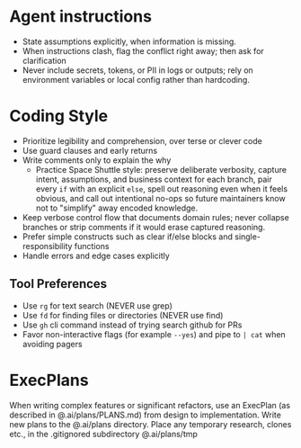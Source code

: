# Agent instructions

- State assumptions explicitly, when information is missing.
- When instructions clash, flag the conflict right away; then ask for clarification
- Never include secrets, tokens, or PII in logs or outputs; rely on environment variables or local config rather than hardcoding.

# Coding Style

- Prioritize legibility and comprehension, over terse or clever code
- Use guard clauses and early returns
- Write comments only to explain the why
    - Practice Space Shuttle style: preserve deliberate verbosity, capture intent, assumptions, and business context for each branch, pair every `if` with an explicit `else`, spell out reasoning even when it feels obvious, and call out intentional no-ops so future maintainers know not to "simplify" away encoded knowledge.
- Keep verbose control flow that documents domain rules; never collapse branches or strip comments if it would erase captured reasoning.
- Prefer simple constructs such as clear if/else blocks and single-responsibility functions
- Handle errors and edge cases explicitly

## Tool Preferences
- Use `rg` for text search (NEVER use grep)
- Use `fd` for finding files or directories (NEVER use find)
- Use `gh` cli command instead of trying search github for PRs
- Favor non-interactive flags (for example `--yes`) and pipe to `| cat` when avoiding pagers

# ExecPlans
When writing complex features or significant refactors, use an ExecPlan (as described in @.ai/plans/PLANS.md) from design to implementation. Write new plans to the @.ai/plans directory. Place any temporary research, clones etc., in the .gitignored subdirectory @.ai/plans/tmp
